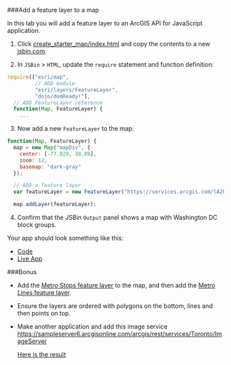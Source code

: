 ###Add a feature layer to a map

In this lab you will add a feature layer to an ArcGIS API for JavaScript application. 

1. Click [create_starter_map/index.html](../create_starter_map/index.html) and copy the contents to a new [jsbin.com](http://jsbin.com).

2. In `JSBin` > `HTML`, update the `require` statement and function definition:

  ```javascript
  require(["esri/map",
           // ADD module
           "esri/layers/FeatureLayer", 
           "dojo/domReady!"],
    // ADD FeatureLayer reference
    function(Map, FeatureLayer) {
      ...
  ```

3. Now add a new `FeatureLayer` to the map:

  ```javascript
  function(Map, FeatureLayer) {
    map = new Map("mapDiv", {
      center: [-77.029, 38.89],
      zoom: 12,
      basemap: "dark-gray"
    });

    // ADD a feature layer
    var featureLayer = new FeatureLayer("https://services.arcgis.com/lA2FZKuu26Fips7U/arcgis/rest/services/BlockGroupsDC/FeatureServer/0");

    map.addLayer(featureLayer);
  ```

4. Confirm that the JSBin `Output` panel shows a map with Washington DC block groups.

Your app should look something like this:
* [Code](index.html)
* [Live App](https://jofraley.github.io/Hacking_JavaScript/labs/jsapi3/add_feature_layer/index.html)


###Bonus
* Add the [Metro Stops feature layer](https://services.arcgis.com/lA2FZKuu26Fips7U/arcgis/rest/services/MetroStops/FeatureServer/0) to the map,
 and then add the [Metro Lines feature layer](https://services.arcgis.com/lA2FZKuu26Fips7U/arcgis/rest/services/MetroLines/FeatureServer/0).
* Ensure the layers are ordered with polygons on the bottom, lines and then points on top.
* Make another application and add this image service https://sampleserver6.arcgisonline.com/arcgis/rest/services/Toronto/ImageServer

  [Here is the result](https://jofraley.github.io/Hacking_JavaScript/labs/jsapi3/add_Image_layer/index.html)
